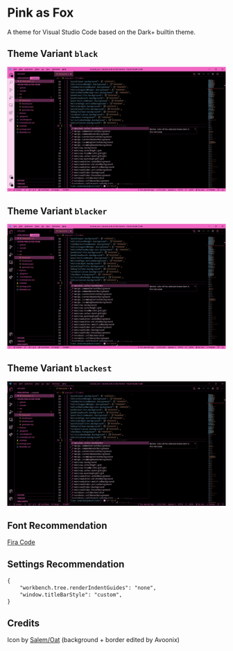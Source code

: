 # Pink as Fox

A theme for Visual Studio Code based on the Dark+ builtin theme.

## Theme Variant `black`

![screenshot](res/screenshot-black.png)

## Theme Variant `blacker`

![screenshot](res/screenshot-blacker.png)

## Theme Variant `blackest`

![screenshot](res/screenshot-blackest.png)

## Font Recommendation

[Fira Code](https://github.com/tonsky/FiraCode)

## Settings Recommendation

```jsonc
{
    "workbench.tree.renderIndentGuides": "none",
    "window.titleBarStyle": "custom",
}
```

## Credits

Icon by [Salem/Oat](https://www.spookyfoxinc.com/) (background + border edited by Avoonix)
